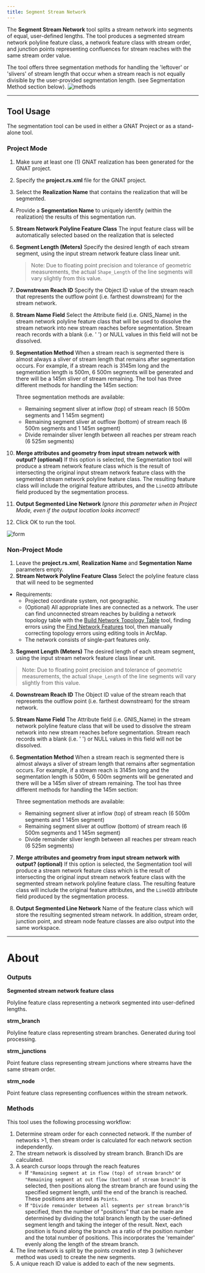 ```yaml
---
title: Segment Stream Network
---
```



The **Segment Stream Network** tool splits a stream network into 
segments of equal, user-defined lengths. The tool produces a segmented stream 
network polyline feature class, a network feature class with stream order, 
and junction points representing confluences for stream reaches with the same 
stream order value. 

The tool offers three segmentation methods for handling the 'leftover' or 'slivers' of stream length that occur when a stream reach is not equally divisible by the user-provided segmentation length.  (see Segmentation Method section below).
![methods]({{site.baseurl}}assets/images/seg_methods.png)

_______________________________________________________________
## Tool Usage

The segmentation tool can be used in either a GNAT Project or as a stand-alone tool.

### Project Mode

1.  Make sure at least one (1) GNAT realization has been generated for the GNAT project.
2. Specify the  **project.rs.xml** file for the GNAT project.
3. Select the **Realization Name** that contains the realization that will be segmented.
4. Provide a **Segmentation Name** to uniquely identify (within the realization) the results of this segmentation run.
5. **Stream Network Polyline Feature Class**  The input feature class will be automatically selected based on the realization that is selected


3. **Segment Length (Meters)** Specify the desired length of each stream segment, using the input stream network feature class linear unit. 

   > Note: Due to floating point precision and tolerance of geometric measurements, the actual `Shape_Length` of the line segments will vary slightly from this value. 


4. **Downstream Reach ID** Specify the Object ID value of the stream reach that represents the outflow point (i.e. farthest downstream) for the stream network.

5. **Stream Name Field** Select the Attribute field (i.e. GNIS_Name) in the stream network polyline feature class that will be used to dissolve the stream network into new stream reaches before segmentation. Stream reach records with a blank (i.e. ' ') or NULL values in this field will not be dissolved.

6. **Segmentation Method** When a stream reach is segmented there is almost always a sliver of stream length that remains after segmentation occurs.  For example, if a stream reach is 3145m long and the segmentation length is 500m, 6 500m segments will be generated and there will be a 145m sliver of stream remaining.  The tool has three different methods for handling the 145m section: 

   Three segmentation methods are available:

   - Remaining segment sliver at inflow (top) of stream reach (6 500m segments and 1 145m segment)
   - Remaining segment sliver at outflow (bottom) of stream reach (6 500m segments and 1 145m segment)
   - Divide remainder sliver length between all reaches per stream reach (6 525m segments)

7. **Merge attributes and geometry from input stream network with output? (optional)** If this option is selected, the Segmentation tool will produce a stream network feature class which is the result of intersecting the original input stream network feature class with the segmented stream network polyline feature class. The resulting feature class will include the original feature attributes, and the `LineOID` attribute field produced by the segmentation process.

8. **Output Segmented Line Network** *Ignore this parameter when in Project Mode, even if the output location looks incorrect!*

9. Click OK to run the tool.

![form]({{site.baseurl}}assets/images/seg_form.PNG)

### Non-Project Mode

1. Leave the  **project.rs.xml**, **Realization Name** and **Segmentation Name** parameters empty.
2. **Stream Network Polyline Feature Class**  Select the polyline feature class that will need to be segmented

- Requirements: 
  - Projected coordinate system, not geographic.
  - (Optional) All appropriate lines are connected as a network. The user can find unconnected stream reaches by building a network topology table with the [Build Network Topology Table](http://gnat.riverscapes.xyz/Build-Network-Topology-Table) tool, finding errors using the [Find Network Features](http://gnat.riverscapes.xyz/Find-Network-Features) tool, then manually correcting topology errors using editing tools in ArcMap.
  - The network consists of single-part features only.

3. **Segment Length (Meters)** The desired length of each stream segment, using the input stream network feature class linear unit. 

> Note: Due to floating point precision and tolerance of geometric measurements, the actual `Shape_Length` of the line segments will vary slightly from this value. 

4. **Downstream Reach ID** The Object ID value of the stream reach that represents the outflow point (i.e. farthest downstream) for the stream network.

5. **Stream Name Field** The Attribute field (i.e. GNIS_Name) in the stream network polyline feature class that will be used to dissolve the stream network into new stream reaches before segmentation. Stream reach records with a blank (i.e. ' ') or NULL values in this field will not be dissolved.

6. **Segmentation Method** When a stream reach is segmented there is almost always a sliver of stream length that remains after segmentation occurs.  For example, if a stream reach is 3145m long and the segmentation length is 500m, 6 500m segments will be generated and there will be a 145m sliver of stream remaining.  The tool has three different methods for handling the 145m section: 

   Three segmentation methods are available:

   - Remaining segment sliver at inflow (top) of stream reach (6 500m segments and 1 145m segment)
   - Remaining segment sliver at outflow (bottom) of stream reach (6 500m segments and 1 145m segment)
   - Divide remainder sliver length between all reaches per stream reach (6 525m segments)

7. **Merge attributes and geometry from input stream network with output? (optional)** If this option is selected, the Segmentation tool will produce a stream network feature class which is the result of intersecting the original input stream network feature class with the segmented stream network polyline feature class. The resulting feature class will include the original feature attributes, and the `LineOID` attribute field produced by the segmentation process.

8. **Output Segmented Line Network** Name of the feature class which will store the resulting segmented stream network. In addition, stream order, junction point, and stream node feature classes are also output into the same workspace.


------

# About

### Outputs

**Segmented stream network feature class**

Polyline feature class representing a network segmented into user-defined lengths.

**strm_branch**

Polyline feature class representing stream branches. Generated during tool processing.

**strm_junctions**

Point feature class representing stream junctions where streams have the same stream order. 

**strm_node**

Point feature class representing confluences within the stream network.

### Methods

This tool uses the following processing workflow:

1. Determine stream order for each connected network.  If the number of networks >1, then stream order is calculated for each network section independently. 
2. The stream network is dissolved by stream branch. Branch IDs are calculated.
3. A search cursor loops through the reach features
   - If `"Remaining segment at in flow (top) of stream branch"` or `"Remaining segment at out flow (bottom) of stream branch"` is selected, then positions along the stream branch are found using the specified segment length, until the end of the branch is reached. These positions are stored as `Points`.
   - If `"Divide remainder between all segments per stream branch"`is specified, then the number of "positions" that can be made are determined by dividing the total branch length by the user-defined segment length and taking the integer of the result. Next, each position is found along the branch as a ratio of the position number and the total number of positions. This incorporates the 'remainder' evenly along the length of the stream branch.
4. The line network is split by the points created in step 3 (whichever method was used) to create the new segments.
5. A unique reach ID value is added to each of the new segments.


